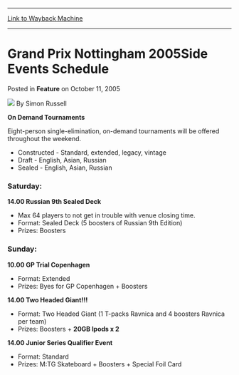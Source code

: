 
---
[Link to Wayback Machine](https://web.archive.org/web/20220814132641/https://magic.wizards.com/en/articles/archive/feature/grand-prix-nottingham-2005side-events-schedule-2005-10-11)

[_metadata_:wayback_url]:- "https://magic.wizards.com/en/articles/archive/feature/grand-prix-nottingham-2005side-events-schedule-2005-10-11"
[_metadata_:wayback_raw_url]:- "https://web.archive.org/web/20220814132641id_/https://magic.wizards.com/en/articles/archive/feature/grand-prix-nottingham-2005side-events-schedule-2005-10-11"
[_metadata_:wayback_capture_timestamp]:- "2022-08-14 13:26:41+00:00"
[_metadata_:description]:- "On Demand Tournaments Eight-person single-elimination, on-demand tournaments will be offered throughout the weekend. Constructed - Standard, extended, legacy, vintage Draft - English, Asian, Russian Sealed - English, Asian, Russian Saturday:14.00 Russian 9th Sealed Deck Max 64 players to not get in trouble with venue closing time. Format: Sealed Deck (5 boosters of Russian 9th"
[_metadata_:generator]:- "Drupal 7 (http://drupal.org)"
[_metadata_:publish_date]:- "2005-10-11"
---


Grand Prix Nottingham 2005Side Events Schedule
==============================================



 Posted in **Feature**
 on October 11, 2005 






![](https://media.magic.wizards.com/styles/auth_small/public/generic-avatar-150_386.png)
By Simon Russell











**On Demand Tournaments**
  
 Eight-person single-elimination, on-demand tournaments will be offered throughout the weekend.   


* Constructed - Standard, extended, legacy, vintage
* Draft - English, Asian, Russian
* Sealed - English, Asian, Russian

### Saturday:

**14.00 Russian 9th Sealed Deck**
  


* Max 64 players to not get in trouble with venue closing time.
* Format: Sealed Deck (5 boosters of Russian 9th Edition)
* Prizes: Boosters

### Sunday:

**10.00 GP Trial Copenhagen**


* Format: Extended
* Prizes: Byes for GP Copenhagen + Boosters

**14.00 Two Headed Giant!!!**


* Format: Two Headed Giant (1 T-packs Ravnica and 4 boosters Ravnica per team)
* Prizes: Boosters + **20GB Ipods x 2**

**14.00 Junior Series Qualifier Event**


* Format: Standard
* Prizes: M:TG Skateboard + Boosters + Special Foil Card






